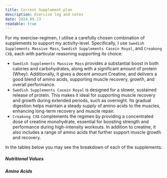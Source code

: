 ```yaml
---
title: Current Supplement-plan
description: Exercise log and notes
date: 2024.09.13
readable: true
---
```


For my exercise-regimen, I utilise a carefully chosen combination of supplements to support my activity-level. Specifically, I use  `Swedish Supplements Massive Mass`, `Swedish Supplements Casein Royal`, and `Creakong CX8`, each with particular reasoning supporting its choice: 
- `Swedish Supplements Massive Mass` provides a substantial boost in both calories and carbohydrates, along with a significant amount of protein (Whey). Additionally, it gives a decent amount Creatine, and delivers a good blend of amino acids, supporting muscle recovery, growth, and overall performance.
- `Swedish Supplements Casein Royal` is designed for a slower, sustained release of protein. This makes it ideal for supporting muscle recovery and growth during extended periods, such as overnight. Its gradual digestion helps maintain a steady supply of amino acids to the muscles, enhancing long-term recovery and muscle repair.
- `Creakong CX8` complements the regimen by providing a concentrated dose of creatine monohydrate, essential for boosting strength and performance during high-intensity workouts. In addition to creatine, it also includes a range of amino acids that further support muscle growth and recovery.

In the tables below you may see the breakdown of each of the supplements.

##### Nutritional Values
<content-table :headers="['', 'Swedish Supplements Massive Mass', 'Swedish Supplements Casein Royal', 'Creakong CX8', 'Total Output (1+2+3)', 'Recommended Daily Intake (For Muscle Growth)']" :rows="[
    ['Grams of Powder', '233 g', '35 g', '4.15 g', '', ''],
    ['Energy (kcal)', '1041 kcal', '125 kcal', '', '1166 kcal', '~3200 kcal'],
    ['Protein (g)', '58 g', '26 g', '', '74 g', '126 g/day'],
    ['Carbohydrates (g)', '146 g', '1.6 g', '', '147.6 g', '~550-630 g'],
    ['- Of which sugars (g)', '46 g', '1.2 g', '', '47.2 g', ''],
    ['- Of which lactose (g)', '5,8 g', '', '', '5.8 g', ''],
    ['Fat (g)', '25 g', '1.3 g', '', '25.3 g', '~19-27 g'],
    ['- Of which saturated (g)', '7 g', '1 g', '', '8 g', ''],
    ['Dietary fibers (g)', '<1 g', '0 g', '', '<1 g', ''],
    ['Sodium (mg)', '455 mg', '115 mg', '', '570 mg', ''],
    ['Creatine Monohydrate (mg)', '3000 mg', '', '2000 mg', '5000 mg', '~3-6g'],
]">
</content-table>



##### Amino Acids
<content-table :headers="['', 'Swedish Supplements Massive Mass', 'Swedish Supplements Casein Royal', 'Creakong CX8', 'Total Output (1+2+3)', 'Other Notes']" :rows="[
    ['L-Glutamine (mg)', '5000 mg', '', '', '5000 mg', ''],    
    ['BCAA – Amino Blend'],
    ['- Taurine (mg)', '1000 mg', '', '675 mg', '1675 mg', ''],
    ['- L-Leucine (mg)', '5684 mg', '2548 mg', '250 mg', '8482 mg', ''],
    ['- L-Isoleucine (mg)', '3248 mg', '1456 mg', '125 mg', '4829 mg', ''],
    ['- L-Valine (mg)', '3480 mg', '1560 mg', '125 mg', '5165 mg', ''],
    ['CSA™'],
    ['- L-Glycine (mg)', '2320 mg', '440 mg', '675 mg', '3435 mg', ''],
    ['- L-Arginine (mg)', '2146 mg', '960 mg', '115 mg', '3221 mg', ''],
    ['- L-Methionine (mg)', '1508 mg', '676 mg', '35 mg', '2219 mg', '']
    ['Other Amino Acids'],
    ['L-Alanine (mg)', '1740 mg', '780 mg', '', '2520 mg', ''],
    ['L-Aspartic Acid (mg)', '4292 mg', '1920 mg', '', '6212 mg', ''],
    ['L-Cysteine (mg)', '522 mg', '234 mg', '', '756 mg', ''],
    ['L-Glutamic Acid (mg)', '8700 mg', '4956 mg', '', '13656 mg', ''],
    ['L-Histidine (mg)', '1334 mg', '598 mg', '', '1932 mg', ''],
    ['L-Lysine (mg)', '5046 mg', '2262 mg', '', '7308 mg', ''],
    ['L-Phenylalanine (mg)', '2726 mg', '1222 mg', '', '3948 mg', ''],
    ['L-Proline (mg)', '5742 mg', '2574 mg', '', '8316 mg', ''],
    ['L-Serine (mg)', '3074 mg', '1378 mg', '', '4452 mg', ''],
    ['L-Threonine (mg)', '2204 mg', '988 mg', '', '3192 mg', ''],
    ['L-Tryptophan (mg)', '986 mg', '442 mg', '', '1428 mg', ''],
    ['L-Tyrosine (mg)', '2668 mg', '1196 mg', '', '3864 mg', ''],
]">
</content-table>

